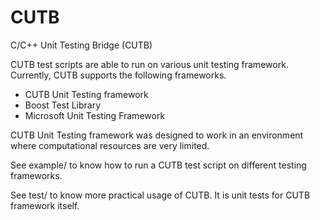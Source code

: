 CUTB
====

C/C++ Unit Testing Bridge (CUTB)

CUTB test scripts are able to run on various unit testing framework.
Currently, CUTB supports the following frameworks.

- CUTB Unit Testing framework
- Boost Test Library
- Microsoft Unit Testing Framework

CUTB Unit Testing framework was designed to work in an environment where computational resources are very limited.

See example/ to know how to run a CUTB test script on different testing frameworks.

See test/ to know more practical usage of CUTB. It is unit tests for CUTB framework itself.
